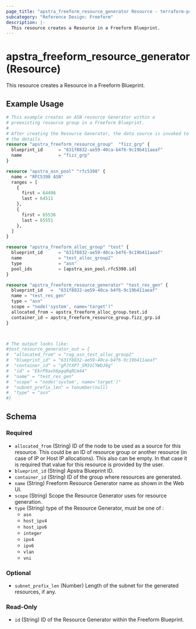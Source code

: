 ```yaml
---
page_title: "apstra_freeform_resource_generator Resource - terraform-provider-apstra"
subcategory: "Reference Design: Freeform"
description: |-
  This resource creates a Resource in a Freeform Blueprint.
---
```


# apstra_freeform_resource_generator (Resource)

This resource creates a Resource in a Freeform Blueprint.


## Example Usage

```terraform
# This example creates an ASN resource Generator within a
# preexisting resource group in a Freeform Blueprint.
#
# After creating the Resource Generator, the data source is invoked to look up
# the details.
resource "apstra_freeform_resource_group"  "fizz_grp" {
  blueprint_id      = "631f8832-ae59-40ca-b4f6-9c19b411aeaf"
  name              = "fizz_grp"
}

resource "apstra_asn_pool" "rfc5398" {
  name = "RFC5398 ASN"
  ranges = [
    {
      first = 64496
      last = 64511
    },
    {
      first = 65536
      last = 65551
    },
  ]
}

resource "apstra_freeform_alloc_group" "test" {
  blueprint_id      = "631f8832-ae59-40ca-b4f6-9c19b411aeaf"
  name              = "test_alloc_group2"
  type              = "asn"
  pool_ids          = [apstra_asn_pool.rfc5398.id]
}

resource "apstra_freeform_resource_generator" "test_res_gen" {
  blueprint_id   =  "631f8832-ae59-40ca-b4f6-9c19b411aeaf"
  name = "test_res_gen"
  type = "asn"
  scope = "node('system', name='target')"
  allocated_from = apstra_freeform_alloc_group.test.id
  container_id = apstra_freeform_resource_group.fizz_grp.id
}



# The output looks like:
#test_resource_generator_out = {
#  "allocated_from" = "rag_asn_test_alloc_group2"
#  "blueprint_id" = "631f8832-ae59-40ca-b4f6-9c19b411aeaf"
#  "container_id" = "gPJtXP7_SM31CYWDJ0g"
#  "id" = "EkrP9avh6pgqRqRCm44"
#  "name" = "test_res_gen"
#  "scope" = "node('system', name='target')"
#  "subnet_prefix_len" = tonumber(null)
#  "type" = "asn"
#}
```

<!-- schema generated by tfplugindocs -->
## Schema

### Required

- `allocated_from` (String) ID of the node to be used as a source for this resource. This could be an ID of resource group or another resource (in case of IP or Host IP allocations). This also can be empty. In that case it is required that value for this resource is provided by the user.
- `blueprint_id` (String) Apstra Blueprint ID.
- `container_id` (String) ID of the group where resources are generated.
- `name` (String) Freeform Resource Generator name as shown in the Web UI.
- `scope` (String) Scope the Resource Generator uses for resource generation.
- `type` (String) type of the Resource Generator, must be one of :
  - `asn`
  - `host_ipv4`
  - `host_ipv6`
  - `integer`
  - `ipv4`
  - `ipv6`
  - `vlan`
  - `vni`

### Optional

- `subnet_prefix_len` (Number) Length of the subnet for the generated resources, if any.

### Read-Only

- `id` (String) ID of the Resource Generator within the Freeform Blueprint.



